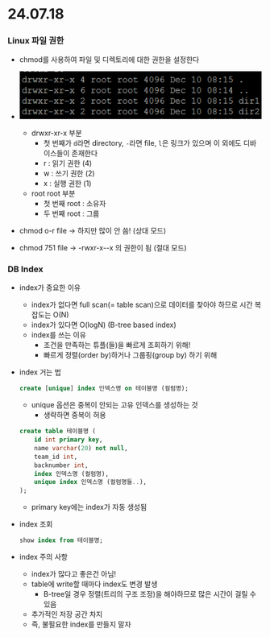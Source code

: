 # 24.07.18

### Linux 파일 권한
- chmod를 사용하여 파일 및 디렉토리에 대한 권한을 설정한다

- ![1.PNG](./img/1.PNG)

    - drwxr-xr-x 부분
        - 첫 번째가 `d`라면 directory, `-`라면 file, `l`은 링크가 있으며 이 외에도 디바이스들이 존재한다
        - r : 읽기 권한 (4)
        - w : 쓰기 권한 (2)
        - x : 실행 권한 (1)
    - root root 부분
        - 첫 번째 root : 소유자
        - 두 번째 root : 그룹

- chmod o-r file -> 하지만 많이 안 씀! (상대 모드)

- chmod 751 file -> -rwxr-x--x 의 권한이 됨 (절대 모드)

### DB Index

- index가 중요한 이유

    - index가 없다면 full scan(= table scan)으로 데이터를 찾아야 하므로 시간 복잡도는 O(N)
    - index가 있다면 O(logN) (B-tree based index)
    - index를 쓰는 이유
        - 조건을 만족하는 튜플(들)을 빠르게 조회하기 위해!
        - 빠르게 정렬(order by)하거나 그룹핑(group by) 하기 위해

- index 거는 법

    ```sql
    create [unique] index 인덱스명 on 테이블명 (컬럼명);
    ```

    - unique 옵션은 중복이 안되는 고유 인덱스를 생성하는 것
        - 생략하면 중복이 허용

    ```sql
    create table 테이블명 (
        id int primary key,
        name varchar(20) not null,
        team_id int,
        backnumber int,
        index 인덱스명 (컬럼명),
        unique index 인덱스명 (컬럼명들..),
    );
    ```

    - primary key에는 index가 자동 생성됨

- index 조회
    ```sql
    show index from 테이블명;
    ```
- index 주의 사항

    - index가 많다고 좋은건 아님!
    - table에 write할 때마다 index도 변경 발생
        - B-tree일 경우 정렬(트리의 구조 조정)을 해야하므로 많은 시간이 걸릴 수 있음
    - 추가적인 저장 공간 차지
    - 즉, 불필요한 index를 만들지 말자
